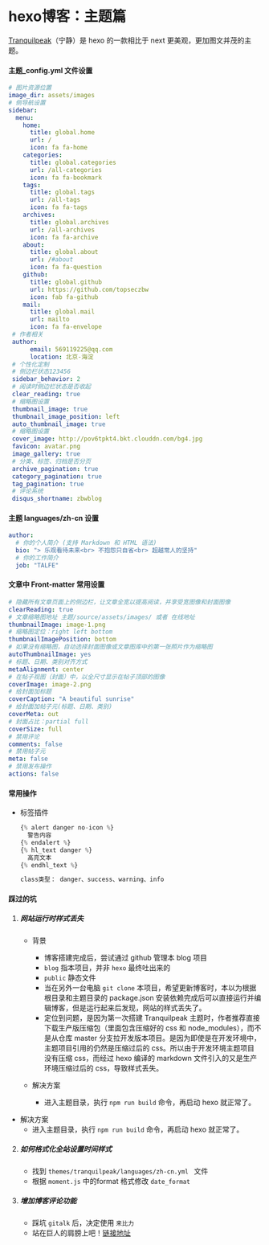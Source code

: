 # hexo博客：主题篇

[Tranquilpeak](https://github.com/LouisBarranqueiro/hexo-theme-tranquilpeak)（宁静）是 hexo 的一款相比于 next 更美观，更加图文并茂的主题。

<!-- more -->
<!-- toc -->

#### 主题\_config.yml 文件设置

```yml
# 图片资源位置
image_dir: assets/images
# 侧导航设置
sidebar:
  menu:
    home:
      title: global.home
      url: /
      icon: fa fa-home
    categories:
      title: global.categories
      url: /all-categories
      icon: fa fa-bookmark
    tags:
      title: global.tags
      url: /all-tags
      icon: fa fa-tags
    archives:
      title: global.archives
      url: /all-archives
      icon: fa fa-archive
    about:
      title: global.about
      url: /#about
      icon: fa fa-question
    github:
      title: global.github
      url: https://github.com/topseczbw
      icon: fab fa-github
    mail:
      title: global.mail
      url: mailto
      icon: fa fa-envelope
 # 作者相关
 author:
      email: 569119225@qq.com
      location: 北京-海淀
 # 个性化定制
 # 侧边栏状态123456
 sidebar_behavior: 2
 # 阅读时侧边栏状态是否收起
 clear_reading: true
 # 缩略图设置
 thumbnail_image: true
 thumbnail_image_position: left
 auto_thumbnail_image: true
 # 缩略图设置
 cover_image: http://pov6tpkt4.bkt.clouddn.com/bg4.jpg
 favicon: avatar.png
 image_gallery: true
 # 分类、标签、归档是否分页
 archive_pagination: true
 category_pagination: true
 tag_pagination: true
 # 评论系统
 disqus_shortname: zbwblog
```

#### 主题 languages/zh-cn 设置

```yml
author:
  # 你的个人简介 (支持 Markdown 和 HTML 语法)
  bio: "> 乐观看待未来<br> 不抱怨只自省<br> 超越常人的坚持"
  # 你的工作简介
  job: "TALFE"
```

#### 文章中 Front-matter 常用设置

```yml
# 隐藏所有文章页面上的侧边栏，让文章全宽以提高阅读，并享受宽图像和封面图像
clearReading: true
# 文章缩略图地址 主题/source/assets/images/ 或者 在线地址
thumbnailImage: image-1.png
# 缩略图定位：right left bottom
thumbnailImagePosition: bottom
# 如果没有缩略图，自动选择封面图像或文章图库中的第一张照片作为缩略图
autoThumbnailImage: yes
# 标题、日期、类别对齐方式
metaAlignment: center
# 在帖子视图（封面）中，以全尺寸显示在帖子顶部的图像
coverImage: image-2.png
# 给封面加标题
coverCaption: "A beautiful sunrise"
# 给封面加帖子元(标题、日期、类别)
coverMeta: out
# 封面占比：partial full
coverSize: full
# 禁用评论
comments: false
# 禁用帖子元
meta: false
# 禁用发布操作
actions: false
```

#### 常用操作

- 标签插件

  ```javascript
  {% alert danger no-icon %}
    警告内容
  {% endalert %}
  {% hl_text danger %}
    高亮文本
  {% endhl_text %}

  class类型： danger、success、warning、info
  ```

#### 踩过的坑

1. ##### 网站运行时样式丢失

   * 背景
     * 博客搭建完成后，尝试通过 github 管理本 blog 项目  
     * `blog` 指本项目，并非 `hexo` 最终吐出来的    
     * `public` 静态文件
     * 当在另外一台电脑 `git clone` 本项目，希望更新博客时，本以为根据根目录和主题目录的 package.json 安装依赖完成后可以直接运行并编辑博客，但是运行起来后发现，网站的样式丢失了。
     * 定位到问题，是因为第一次搭建 Tranquilpeak 主题时，作者推荐直接下载生产版压缩包（里面包含压缩好的 css 和 node_modules），而不是从仓库 master 分支拉开发版本项目。是因为即使是在开发环境中，主题项目引用的仍然是压缩过后的 css。所以由于开发环境主题项目没有压缩 css，而经过 hexo 编译的 markdown 文件引入的又是生产环境压缩过后的 css，导致样式丢失。

   * 解决方案
     * 进入主题目录，执行 `npm run build` 命令，再启动 hexo 就正常了。


* 解决方案
  * 进入主题目录，执行 `npm run build` 命令，再启动 hexo 就正常了。

2. ##### 如何格式化全站设置时间样式
   * 找到 `themes/tranquilpeak/languages/zh-cn.yml ` 文件 
   * 根据 `moment.js` 中的format 格式修改 `date_format`

3. ##### 增加博客评论功能
   * 踩坑 `gitalk` 后，决定使用 `来比力` 
   * 站在巨人的肩膀上吧！[链接地址](https://blog.csdn.net/qq_41923622/article/details/82966186)